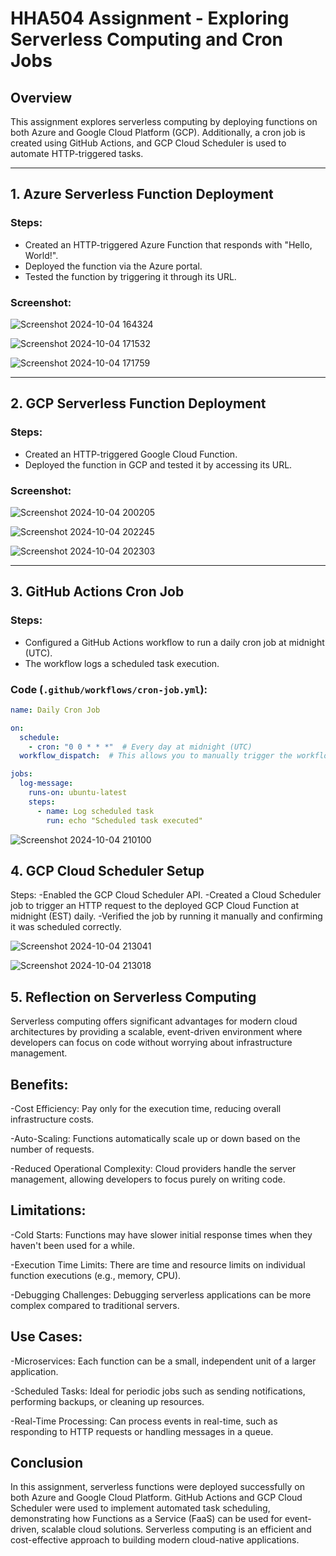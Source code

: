 # HHA504 Assignment - Exploring Serverless Computing and Cron Jobs

## Overview
This assignment explores serverless computing by deploying functions on both Azure and Google Cloud Platform (GCP). Additionally, a cron job is created using GitHub Actions, and GCP Cloud Scheduler is used to automate HTTP-triggered tasks.

---

## 1. Azure Serverless Function Deployment

### Steps:
- Created an HTTP-triggered Azure Function that responds with "Hello, World!".
- Deployed the function via the Azure portal.
- Tested the function by triggering it through its URL.

### Screenshot:
![Screenshot 2024-10-04 164324](https://github.com/user-attachments/assets/e04d1b5c-a833-4bf4-b58b-cb5312dcd496)

![Screenshot 2024-10-04 171532](https://github.com/user-attachments/assets/758fb176-f529-4255-82a7-fdad8883b2e6)


![Screenshot 2024-10-04 171759](https://github.com/user-attachments/assets/80e889d1-41c7-4c7e-89ff-850c0fbe99a7)



---

## 2. GCP Serverless Function Deployment

### Steps:
- Created an HTTP-triggered Google Cloud Function.
- Deployed the function in GCP and tested it by accessing its URL.

### Screenshot:
![Screenshot 2024-10-04 200205](https://github.com/user-attachments/assets/1a5aff28-adf2-4361-b5ff-bc41933bc78e)

![Screenshot 2024-10-04 202245](https://github.com/user-attachments/assets/29f15a26-e807-42f6-ba7f-25f73aebe5f7)

![Screenshot 2024-10-04 202303](https://github.com/user-attachments/assets/2218075d-e961-4f3e-9a0c-d02b62aa7b2b)



---

## 3. GitHub Actions Cron Job

### Steps:
- Configured a GitHub Actions workflow to run a daily cron job at midnight (UTC).
- The workflow logs a scheduled task execution.

### Code (`.github/workflows/cron-job.yml`):
```yaml
name: Daily Cron Job

on:
  schedule:
    - cron: "0 0 * * *"  # Every day at midnight (UTC)
  workflow_dispatch:  # This allows you to manually trigger the workflow

jobs:
  log-message:
    runs-on: ubuntu-latest
    steps:
      - name: Log scheduled task
        run: echo "Scheduled task executed"
 ``` 


![Screenshot 2024-10-04 210100](https://github.com/user-attachments/assets/a598f724-db62-4df2-90b9-952b09be7e49)

## 4. GCP Cloud Scheduler Setup

Steps: 
-Enabled the GCP Cloud Scheduler API.
-Created a Cloud Scheduler job to trigger an HTTP request to the deployed GCP Cloud Function at midnight (EST) daily.
-Verified the job by running it manually and confirming it was scheduled correctly.

![Screenshot 2024-10-04 213041](https://github.com/user-attachments/assets/82a6f2fd-e73b-4a6e-943d-25649170632e)

![Screenshot 2024-10-04 213018](https://github.com/user-attachments/assets/2c79d241-7d7b-4e45-ba81-ec12f1c0c32f)

## 5. Reflection on Serverless Computing
Serverless computing offers significant advantages for modern cloud architectures by providing a scalable, event-driven environment where developers can focus on code without worrying about infrastructure management.

## Benefits:
-Cost Efficiency: Pay only for the execution time, reducing overall infrastructure costs.

-Auto-Scaling: Functions automatically scale up or down based on the number of requests.

-Reduced Operational Complexity: Cloud providers handle the server management, allowing developers to focus purely on writing code.

## Limitations:
-Cold Starts: Functions may have slower initial response times when they haven't been used for a while.

-Execution Time Limits: There are time and resource limits on individual function executions (e.g., memory, CPU).

-Debugging Challenges: Debugging serverless applications can be more complex compared to traditional servers.

## Use Cases:
-Microservices: Each function can be a small, independent unit of a larger application.

-Scheduled Tasks: Ideal for periodic jobs such as sending notifications, performing backups, or cleaning up resources.

-Real-Time Processing: Can process events in real-time, such as responding to HTTP requests or handling messages in a queue.

## Conclusion
In this assignment, serverless functions were deployed successfully on both Azure and Google Cloud Platform. GitHub Actions and GCP Cloud Scheduler were used to implement automated task scheduling, demonstrating how Functions as a Service (FaaS) can be used for event-driven, scalable cloud solutions. Serverless computing is an efficient and cost-effective approach to building modern cloud-native applications.



